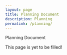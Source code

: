 ```yaml
---
layout: page
title: Planning Document
description: Planning
permalink: /planning/
---
```




Planning Document 

This page is yet to be filled!